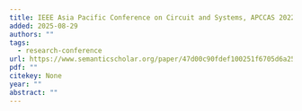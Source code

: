 ```yaml
---
title: IEEE Asia Pacific Conference on Circuit and Systems, APCCAS 2022, Shenzhen, China, November 11-13, 2022
added: 2025-08-29
authors: ""
tags:
  - research-conference
url: https://www.semanticscholar.org/paper/47d00c90fdef100251f6705d6a25743dba9b954f
pdf: ""
citekey: None
year: ""
abstract: ""
---
```


